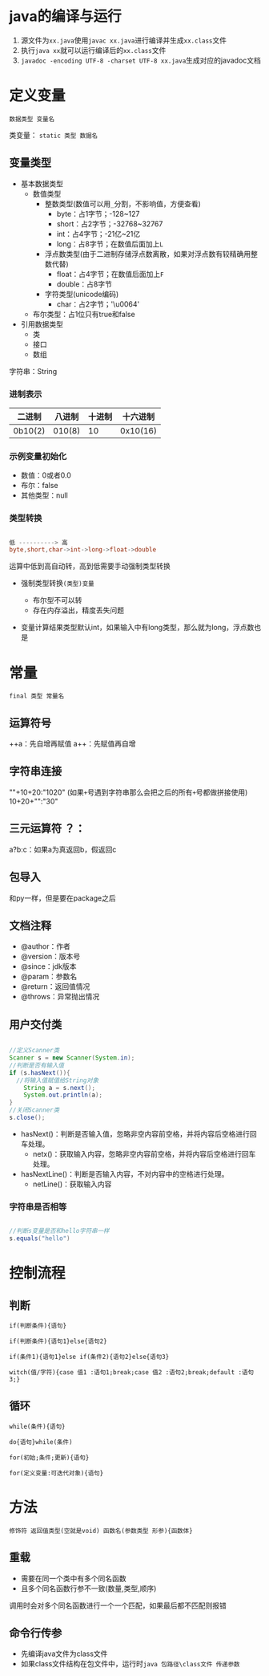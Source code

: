 # java的编译与运行
1. 源文件为`xx.java`使用`javac xx.java`进行编译并生成`xx.class`文件
2. 执行`java xx`就可以运行编译后的`xx.class`文件
3. `javadoc -encoding UTF-8 -charset UTF-8 xx.java`生成对应的javadoc文档

# 定义变量


`数据类型 变量名`

类变量： `static 类型 数据名` 
## 变量类型
* 基本数据类型
  * 数值类型
    * 整数类型(数值可以用`_`分割，不影响值，方便查看)
      * byte：占1字节；-128~127
      * short：占2字节；-32768~32767
      * int：占4字节；-21亿~21亿
      * long：占8字节；在数值后面加上`L`
    * 浮点数类型(由于二进制存储浮点数离散，如果对浮点数有较精确用整数代替)
      * float：占4字节；在数值后面加上`F`
      * double：占8字节
    * 字符类型(unicode编码) 
      * char：占2字节；'\u0064'
  * 布尔类型：占1位只有true和false
* 引用数据类型
  * 类
  * 接口
  * 数组

字符串：String

### 进制表示

|二进制|八进制|十进制|十六进制|
|--|--|--|--|
|0b10(2)|010(8)|10|0x10(16)|

### 示例变量初始化

* 数值：0或者0.0
* 布尔：false
* 其他类型：null

### 类型转换

~~~java

低 ----------> 高
byte,short,char->int->long->float->double
~~~

运算中低到高自动转，高到低需要手动强制类型转换

* 强制类型转换`(类型)变量`
  * 布尔型不可以转
  * 存在内存溢出，精度丢失问题 

* 变量计算结果类型默认int，如果输入中有long类型，那么就为long，浮点数也是

# 常量

`final 类型 常量名`

## 运算符号
 
++a：先自增再赋值
a++：先赋值再自增

## 字符串连接
""+10+20:"1020" (如果`+`号遇到字符串那么会把之后的所有`+`号都做拼接使用)
10+20+"":"30"

## 三元运算符 ？：

a?b:c：如果a为真返回b，假返回c


## 包导入

和py一样，但是要在package之后

## 文档注释

* @author：作者
* @version：版本号
* @since：jdk版本
* @param：参数名
* @return：返回值情况
* @throws：异常抛出情况


## 用户交付类

~~~java

//定义Scanner类
Scanner s = new Scanner(System.in); 
//判断是否有输入值
if (s.hasNext()){
  //将输入值赋值给String对象
    String a = s.next();
    System.out.println(a);
}
//关闭Scanner类
s.close();
~~~

* hasNext()：判断是否输入值，忽略非空内容前空格，并将内容后空格进行回车处理。
  * netx()：获取输入内容，忽略非空内容前空格，并将内容后空格进行回车处理。
* hasNextLine()：判断是否输入内容，不对内容中的空格进行处理。
  * netLine()：获取输入内容

### 字符串是否相等


~~~java

//判断s变量是否和hello字符串一样
s.equals("hello")
~~~

# 控制流程

## 判断

`if(判断条件){语句}`

`if(判断条件){语句1}else{语句2}`

`if(条件1){语句1}else if(条件2){语句2}else{语句3}`

`witch(值/字符){case 值1 :语句1;break;case 值2 :语句2;break;default :语句3;}`

## 循环

`while(条件){语句}`

`do{语句}while(条件)`

`for(初始;条件;更新){语句}`

`for(定义变量:可迭代对象){语句}`

# 方法

`修饰符 返回值类型(空就是void) 函数名(参数类型 形参){函数体}`

## 重载

* 需要在同一个类中有多个同名函数
* 且多个同名函数行参不一致(数量,类型,顺序)

调用时会对多个同名函数进行一个一个匹配，如果最后都不匹配则报错

## 命令行传参

* 先编译java文件为class文件
* 如果class文件结构在包文件中，运行时`java 包路径\class文件 传递参数`